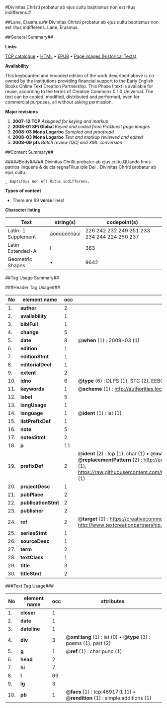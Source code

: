 #Divinitas Christi probatur ab ejus cultu baptismus non est ritus indifferens.#

##Lane, Erasmus.##
Divinitas Christi probatur ab ejus cultu baptismus non est ritus indifferens.
Lane, Erasmus.

##General Summary##

**Links**

[TCP catalogue](http://www.ota.ox.ac.uk/tcp/)  • 
[HTML](http://tei.it.ox.ac.uk/tcp/Texts-HTML/free/A49/A49359.html)  • 
[EPUB](http://tei.it.ox.ac.uk/tcp/Texts-EPUB/free/A49/A49359.epub) • 
[Page images (Historical Texts)](https://data.historicaltexts.jisc.ac.uk/view?pubId=eebo-11225130e&pageId=eebo-11225130e-46917-1)

**Availability**

This keyboarded and encoded edition of the
	       work described above is co-owned by the institutions
	       providing financial support to the Early English Books
	       Online Text Creation Partnership. This Phase I text is
	       available for reuse, according to the terms of Creative
	       Commons 0 1.0 Universal. The text can be copied,
	       modified, distributed and performed, even for
	       commercial purposes, all without asking permission.

**Major revisions**

1. __2007-12__ __TCP__ *Assigned for keying and markup*
1. __2008-01__ __SPi Global__ *Keyed and coded from ProQuest page images*
1. __2008-03__ __Mona Logarbo__ *Sampled and proofread*
1. __2008-03__ __Mona Logarbo__ *Text and markup reviewed and edited*
1. __2008-09__ __pfs__ *Batch review (QC) and XML conversion*

##Content Summary##

#####Body#####
Divinitas Chriſti probatur ab ejus cultu.QUando ſinus patrios linquens & dulcia regnaFilius ipſe Dei
    _ Divinitas Chriſti probatur ab ejus cultu.

    _ Baptiſmus non eſt Ritus indifferens.

**Types of content**

  * There are 69 **verse** lines!

**Character listing**


|Text|string(s)|codepoint(s)|
|---|---|---|
|Latin-1 Supplement|âòèùûéêôàúí|226 242 232 249 251 233 234 244 224 250 237|
|Latin Extended-A|ſ|383|
|Geometric Shapes|▪|9642|

##Tag Usage Summary##

###Header Tag Usage###

|No|element name|occ|attributes|
|---|---|---|---|
|1.|__author__|2||
|2.|__availability__|1||
|3.|__biblFull__|1||
|4.|__change__|5||
|5.|__date__|8| @__when__ (1) : 2009-03 (1)|
|6.|__edition__|1||
|7.|__editionStmt__|1||
|8.|__editorialDecl__|1||
|9.|__extent__|2||
|10.|__idno__|6| @__type__ (6) : DLPS (1), STC (2), EEBO-CITATION (1), OCLC (1), VID (1)|
|11.|__keywords__|1| @__scheme__ (1) : http://authorities.loc.gov/ (1)|
|12.|__label__|5||
|13.|__langUsage__|1||
|14.|__language__|1| @__ident__ (1) : lat (1)|
|15.|__listPrefixDef__|1||
|16.|__note__|5||
|17.|__notesStmt__|2||
|18.|__p__|11||
|19.|__prefixDef__|2| @__ident__ (2) : tcp (1), char (1)  •  @__matchPattern__ (2) : ([0-9\-]+):([0-9IVX]+) (1), (.+) (1)  •  @__replacementPattern__ (2) : http://eebo.chadwyck.com/downloadtiff?vid=$1&page=$2 (1), https://raw.githubusercontent.com/textcreationpartnership/Texts/master/tcpchars.xml#$1 (1)|
|20.|__projectDesc__|1||
|21.|__pubPlace__|2||
|22.|__publicationStmt__|2||
|23.|__publisher__|2||
|24.|__ref__|2| @__target__ (2) : https://creativecommons.org/publicdomain/zero/1.0/ (1), http://www.textcreationpartnership.org/docs/. (1)|
|25.|__seriesStmt__|1||
|26.|__sourceDesc__|1||
|27.|__term__|2||
|28.|__textClass__|1||
|29.|__title__|3||
|30.|__titleStmt__|2||


###Text Tag Usage###

|No|element name|occ|attributes|
|---|---|---|---|
|1.|__closer__|1||
|2.|__date__|1||
|3.|__dateline__|1||
|4.|__div__|3| @__xml:lang__ (1) : lat (0)  •  @__type__ (3) : poems (1), part (2)|
|5.|__g__|1| @__ref__ (1) : char:punc (1)|
|6.|__head__|2||
|7.|__hi__|7||
|8.|__l__|69||
|9.|__lg__|3||
|10.|__pb__|1| @__facs__ (1) : tcp:46917:1 (1)  •  @__rendition__ (1) : simple:additions (1)|
